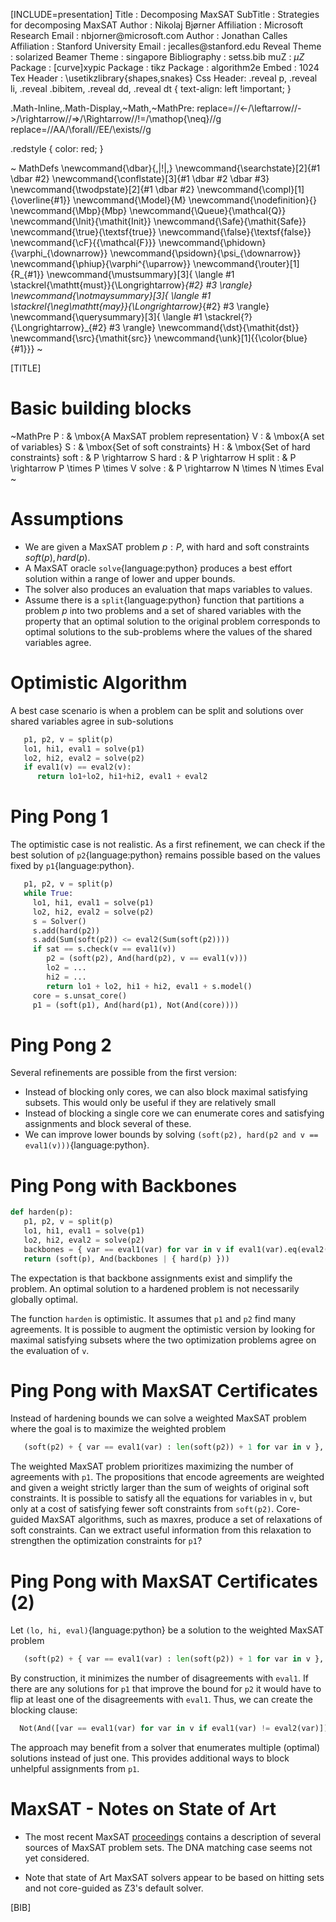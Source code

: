 [INCLUDE=presentation]
Title         : Decomposing MaxSAT
SubTitle      : Strategies for decomposing MaxSAT
Author        : Nikolaj Bj&oslash;rner
Affiliation   : Microsoft Research
Email         : nbjorner\@microsoft.com
Author        : Jonathan Calles
Affiliation   : Stanford University
Email         : jecalles\@stanford.edu
Reveal Theme  : solarized
Beamer Theme  : singapore
Bibliography  : setss.bib
muZ           : $\mu{Z}$
Package       : [curve]xypic
Package       : tikz
Package       : algorithm2e
Embed         : 1024
Tex Header    : \usetikzlibrary{shapes,snakes}
Css Header:
    .reveal p, .reveal li, .reveal .bibitem, .reveal dd, .reveal dt {
      text-align: left !important;
    }

.Math-Inline,.Math-Display,~Math,~MathPre: 
    replace=//<-/\leftarrow//->/\rightarrow//=>/\Rightarrow//!=/\mathop{\neq}//g 
    replace=//AA/\forall//EE/\exists//g


.redstyle {
  color: red; 
}

~ MathDefs
\newcommand{\dbar}{\,|\!|\,}
\newcommand{\searchstate}[2]{#1 \dbar #2}
\newcommand{\conflstate}[3]{#1 \dbar #2 \dbar #3}
\newcommand{\twodpstate}[2]{#1  \dbar #2}
\newcommand{\compl}[1]{\overline{#1}}
\newcommand{\Model}{M}
\newcommand{\nodefinition}{}
\newcommand{\Mbp}{Mbp}
\newcommand{\Queue}{\mathcal{Q}}
\newcommand{\Init}{\mathit{Init}}
\newcommand{\Safe}{\mathit{Safe}}
\newcommand{\true}{\textsf{true}}
\newcommand{\false}{\textsf{false}}
\newcommand{\cF}{{\mathcal{F}}}
\newcommand{\phidown}{\varphi_{\downarrow}}
\newcommand{\psidown}{\psi_{\downarrow}}
\newcommand{\phiup}{\varphi^{\uparrow}}
\newcommand{\router}[1]{R_{#1}}
\newcommand{\mustsummary}[3]{
\langle #1 \stackrel{\mathtt{must}}{\Longrightarrow}_{#2} #3 \rangle}
\newcommand{\notmaysummary}[3]{
\langle #1 \stackrel{\neg\mathtt{may}}{\Longrightarrow}_{#2} #3 \rangle}
\newcommand{\querysummary}[3]{
\langle #1 \stackrel{?}{\Longrightarrow}_{#2} #3 \rangle}
\newcommand{\dst}{\mathit{dst}}
\newcommand{\src}{\mathit{src}}
\newcommand{\unk}[1]{{\color{blue}{#1}}}
~

<style>
.invariant {
  font-style: oblique;
  before: "[Invariant ]{.invariant-before}"
}
</style>

[TITLE]


# Basic building blocks


~MathPre
  P :     & \mbox{A MaxSAT problem representation}
  V :     & \mbox{A set of variables}
  S :     & \mbox{Set of soft constraints}
  H :     & \mbox{Set of hard constraints}
  soft :  & P \rightarrow S
  hard :  & P \rightarrow H
  split : & P \rightarrow P \times P \times V
  solve : & P \rightarrow N \times N \times Eval 
~

# Assumptions

* We are given a MaxSAT problem $p: P$, with hard and soft constraints $soft(p), hard(p)$. 
* A MaxSAT oracle `solve`{language:python} produces a best effort solution within a range of lower and upper bounds.
* The solver also produces an evaluation that maps variables to values.
* Assume there is a `split`{language:python} function that partitions a problem $p$ into two problems and a set of shared variables
with the property that an optimal solution to the original problem corresponds to optimal solutions to the sub-problems
where the values of the shared variables agree.


# Optimistic Algorithm

A best case scenario is when a problem can be split and solutions over shared variables agree in sub-solutions

```python
   p1, p2, v = split(p)
   lo1, hi1, eval1 = solve(p1)
   lo2, hi2, eval2 = solve(p2)
   if eval1(v) == eval2(v):
      return lo1+lo2, hi1+hi2, eval1 + eval2
```

# Ping Pong 1

The optimistic case is not realistic. 
As a first refinement, we can check if the 
best solution of `p2`{language:python} remains
possible based on the values fixed by `p1`{language:python}.

```python
   p1, p2, v = split(p)
   while True:
     lo1, hi1, eval1 = solve(p1)
     lo2, hi2, eval2 = solve(p2)     
     s = Solver()
     s.add(hard(p2))
     s.add(Sum(soft(p2)) <= eval2(Sum(soft(p2))))
     if sat == s.check(v == eval1(v))
        p2 = (soft(p2), And(hard(p2), v == eval1(v)))
        lo2 = ...
        hi2 = ...
        return lo1 + lo2, hi1 + hi2, eval1 + s.model()
     core = s.unsat_core()
     p1 = (soft(p1), And(hard(p1), Not(And(core))))
```

# Ping Pong 2

Several refinements are possible from the first version:

* Instead of blocking only cores, we can also block maximal satisfying subsets.
  This would only be useful if they are relatively small
* Instead of blocking a single core we can enumerate cores and satisfying assignments
  and block several of these.
* We can improve lower bounds by solving `(soft(p2), hard(p2 and v == eval1(v)))`{language:python}.

# Ping Pong with Backbones

```python
def harden(p):
   p1, p2, v = split(p)     
   lo1, hi1, eval1 = solve(p1)
   lo2, hi2, eval2 = solve(p2)     
   backbones = { var == eval1(var) for var in v if eval1(var).eq(eval2(var)) }   
   return (soft(p), And(backbones | { hard(p) }))
```

The expectation is that backbone assignments exist and
simplify the problem. An optimal solution to a hardened problem is not necessarily 
globally optimal.

The function `harden` is optimistic. It assumes that `p1` and `p2` find many agreements. It is possible to augment the optimistic version by looking
for maximal satisfying subsets where the two optimization problems
agree on the evaluation of `v`. 

# Ping Pong with MaxSAT Certificates

Instead of hardening bounds we can solve a weighted MaxSAT problem
where the goal is to maximize the weighted problem

```python
   (soft(p2) + { var == eval1(var) : len(soft(p2)) + 1 for var in v }, hard(p2))
```
The weighted MaxSAT problem prioritizes maximizing the number of agreements
with `p1`. The propositions that encode agreements are weighted and given 
a weight strictly larger than the sum of weights of original soft
constraints. It is possible to satisfy all the equations for variables in `v`, 
but only at a cost of satisfying fewer soft constraints from `soft(p2)`.
Core-guided MaxSAT algorithms, such as maxres, produce a set of relaxations
of soft constraints. Can we extract useful information from this relaxation 
to strengthen the optimization constraints for `p1`?

# Ping Pong with MaxSAT Certificates (2)

Let `(lo, hi, eval)`{language:python} be a solution to the weighted MaxSAT problem
```python
   (soft(p2) + { var == eval1(var) : len(soft(p2)) + 1 for var in v }, hard(p2))
```
By construction, it minimizes the number of disagreements with `eval1`.
If there are any solutions for `p1` that improve the bound for `p2` it would have to flip 
at least one of the disagreements with `eval1`. Thus, we can create the blocking clause:

```python
  Not(And([var == eval1(var) for var in v if eval1(var) != eval2(var)]))
```

The approach may benefit from a solver that enumerates multiple (optimal) solutions instead of just one.
This provides additional ways to block unhelpful assignments from `p1`.


# MaxSAT - Notes on State of Art

* The most recent MaxSAT <a href="https://maxsat-evaluations.github.io/2020/mse20proc-draft.pdf">proceedings</a> 
  contains a description of several sources of MaxSAT problem sets. The DNA matching case seems not yet considered.

* Note that state of Art MaxSAT solvers appear to be based on hitting sets and not core-guided as Z3's default solver.

[BIB]


